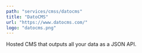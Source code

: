 ```yaml
---
path: "services/cmss/datocms"
title: "DatoCMS"
url: "https://www.datocms.com/"
logo: "datocms.png"
---
```


Hosted CMS that outputs all your data as a JSON API.
